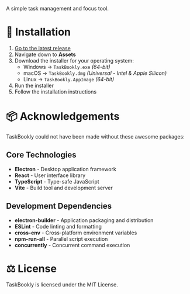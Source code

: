 A simple task management and focus tool.

# 🔧 Installation

1. [Go to the latest release](https://github.com/TaskBookly/app/releases/latest)
2. Navigate down to **Assets**
3. Download the installer for your operating system:
   - Windows -> `TaskBookly.exe` *(64-bit)*
   - macOS -> `TaskBookly.dmg` *(Universal - Intel & Apple Silicon)*
   - Linux -> `TaskBookly.AppImage` *(64-bit)*
4. Run the installer
5. Follow the installation instructions

# 📦 Acknowledgements
TaskBookly could not have been made without these awesome packages:

## Core Technologies

-   **Electron** - Desktop application framework
-   **React** - User interface library
-   **TypeScript** - Type-safe JavaScript
-   **Vite** - Build tool and development server

## Development Dependencies

-   **electron-builder** - Application packaging and distribution
-   **ESLint** - Code linting and formatting
-   **cross-env** - Cross-platform environment variables
-   **npm-run-all** - Parallel script execution
-   **concurrently** - Concurrent command execution

# ⚖️ License

TaskBookly is licensed under the MIT License.
